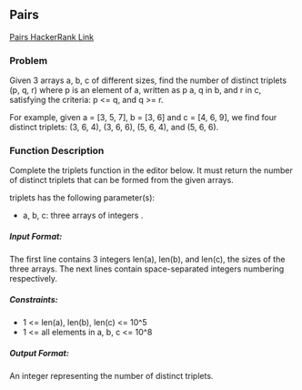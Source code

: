 ## Pairs

[Pairs HackerRank Link](https://www.hackerrank.com/challenges/pairs/problem?h_l=interview&playlist_slugs%5B%5D=interview-preparation-kit&playlist_slugs%5B%5D=search&h_r=next-challenge&h_v=zen)

### Problem
Given 3 arrays a, b, c of different sizes, find the number of distinct triplets (p, q, r) where p is an element of a, 
written as p a, q in b, and r in c, satisfying the criteria: p <= q, and q >= r.

For example, given a = [3, 5, 7], b = [3, 6] and c = [4, 6, 9], we find four distinct triplets: (3, 6, 4), (3, 6, 6), 
(5, 6, 4), and (5, 6, 6).
### Function Description

Complete the triplets function in the editor below. It must return the number of distinct triplets that can be formed 
from the given arrays.

triplets has the following parameter(s):

- a, b, c: three arrays of integers .

##### Input Format:
The first line contains 3 integers len(a), len(b), and len(c), the sizes of the three arrays.
The next  lines contain space-separated integers numbering  respectively.

##### Constraints:
- 1 <= len(a), len(b), len(c) <= 10^5
- 1 <= all elements in a, b, c <= 10^8

##### Output Format:
An integer representing the number of distinct triplets.